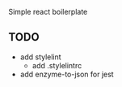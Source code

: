 Simple react boilerplate

## TODO
- add stylelint
  - add .stylelintrc
- add enzyme-to-json for jest
